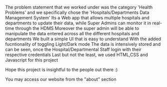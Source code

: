 The problem statement that we worked under was the category 'Health Problems' and we specifically chose the 'Hospitals/Departments Data Management System'
Its a Web app that allows multiple hospitals and departments to update their data, while Super Admins can monitor it in real-time through the HDMS 
Moreover the super admin will be able to manipulate the data entered across all the different hospitals and departments
We built a simple UI that is easy to understand
With the added fucntionality of toggling Light/Dark mode
The data is intensively stored and can be seen, once the Hospital/Departmental Staff login with their respective credentials
Last but not the least, we used HTML,CSS and Javascript for this project

Hope this project is insightful to the people out there :)

You may access our website from the "about" section
